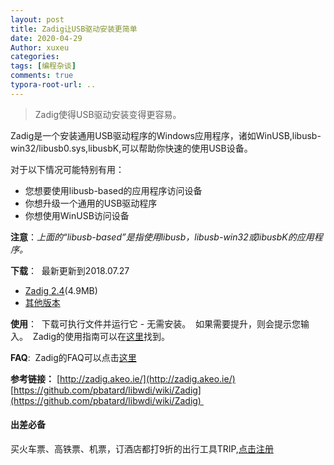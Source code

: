 ```yaml
---
layout: post
title: Zadig让USB驱动安装更简单
date: 2020-04-29
Author: xuxeu
categories: 
tags: [编程杂谈]
comments: true
typora-root-url: ..
---
```


> Zadig使得USB驱动安装变得更容易。

Zadig是一个安装通用USB驱动程序的Windows应用程序，诸如WinUSB,libusb-win32/libusb0.sys,libusbK,可以帮助你快速的使用USB设备。

对于以下情况可能特别有用：

- 您想要使用libusb-based的应用程序访问设备
- 你想升级一个通用的USB驱动程序
- 你想使用WinUSB访问设备

**注意**：*上面的“libusb-based”是指使用libusb，libusb-win32或libusbK的应用程序。*

**下载**： 
最新更新到2018.07.27

- [Zadig 2.4](http://zadig.akeo.ie/downloads/zadig-2.4.exe)(4.9MB)
- [其他版本](http://zadig.akeo.ie/downloads/)

**使用**： 
下载可执行文件并运行它 - 无需安装。 
如果需要提升，则会提示您输入。 
Zadig的使用指南可以在[这里](https://github.com/pbatard/libwdi/wiki/Zadig)找到。

**FAQ**: 
Zadig的FAQ可以点击[这里](https://github.com/pbatard/libwdi/wiki/FAQ#wiki-Zadig)

**参考链接：**
[http://zadig.akeo.ie/](http://zadig.akeo.ie/)
[https://github.com/pbatard/libwdi/wiki/Zadig](https://github.com/pbatard/libwdi/wiki/Zadig) 

#### 出差必备

买火车票、高铁票、机票，订酒店都打9折的出行工具TRIP,[点击注册](https://h5.itrip.world/#/register/6tpd1Z)